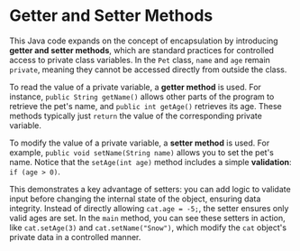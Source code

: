 # Getter and Setter Methods

This Java code expands on the concept of encapsulation by introducing **getter and setter methods**, which are standard practices for controlled access to private class variables. In the `Pet` class, `name` and `age` remain `private`, meaning they cannot be accessed directly from outside the class.

To read the value of a private variable, a **getter method** is used. For instance, `public String getName()` allows other parts of the program to retrieve the pet's name, and `public int getAge()` retrieves its age. These methods typically just `return` the value of the corresponding private variable.

To modify the value of a private variable, a **setter method** is used. For example, `public void setName(String name)` allows you to set the pet's name. Notice that the `setAge(int age)` method includes a simple **validation**: `if (age > 0)`. 

This demonstrates a key advantage of setters: you can add logic to validate input before changing the internal state of the object, ensuring data integrity. Instead of directly allowing `cat.age = -5;`, the setter ensures only valid ages are set. In the `main` method, you can see these setters in action, like `cat.setAge(3)` and `cat.setName("Snow")`, which modify the `cat` object's private data in a controlled manner.
